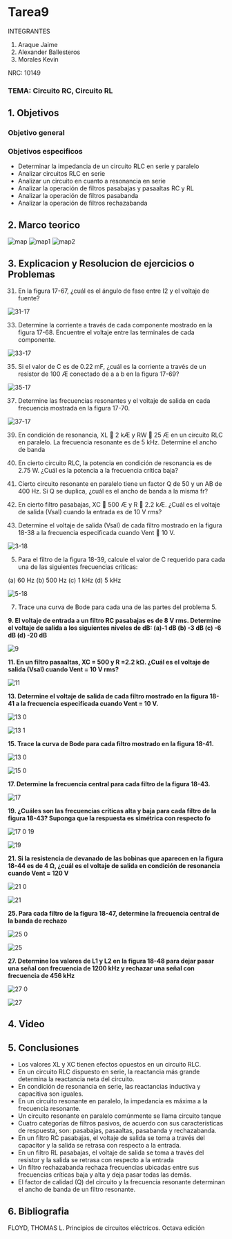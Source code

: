 # Tarea9
INTEGRANTES

1. Araque Jaime
2. Alexander Ballesteros
3. Morales Kevin

NRC: 10149
### TEMA: Circuito RC, Circuito RL
## 1. Objetivos
### Objetivo general
### Objetivos especificos
* Determinar la impedancia de un circuito RLC en serie y paralelo
* Analizar circuitos RLC en serie 
* Analizar un circuito en cuanto a resonancia en serie
* Analizar la operación de filtros pasabajas y pasaaltas RC y RL
* Analizar la operación de filtros pasabanda
* Analizar la operación de filtros rechazabanda
## 2. Marco teorico

![map](https://user-images.githubusercontent.com/93224166/153532108-996be566-3b4c-4121-9ecf-2bcd28fe5758.png)
![map1](https://user-images.githubusercontent.com/93224166/153532115-827e42a3-e6d5-4b66-a11a-67964bf2046c.png)
![map2](https://user-images.githubusercontent.com/93224166/153532116-93a9797c-36ae-4313-af2a-dbf86aa4209f.png)



## 3. Explicacion y Resolucion de ejercicios o Problemas


31. En la figura 17-67, ¿cuál es el ángulo de fase entre I2 y el voltaje de fuente?

![31-17](https://user-images.githubusercontent.com/93951775/155727946-974239a8-c03b-443a-aace-b668827123ac.JPG)

33. Determine la corriente a través de cada componente mostrado en la figura 17-68. Encuentre el voltaje
entre las terminales de cada componente.

![33-17](https://user-images.githubusercontent.com/93951775/155727958-2796dbab-3bfb-448b-8362-0f6ae05be6f4.JPG)

35. Si el valor de C es de 0.22 mF, ¿cuál es la corriente a través de un resistor de 100 Æ conectado de a a b
en la figura 17-69?

![35-17](https://user-images.githubusercontent.com/93951775/155727964-642901e8-9cfa-43ec-a688-ed9d83df4254.JPG)

37. Determine las frecuencias resonantes y el voltaje de salida en cada frecuencia mostrada en la figura 17-70.

![37-17](https://user-images.githubusercontent.com/93951775/155727968-51cd5816-cf2a-4933-9111-ee454d452850.JPG)

39. En condición de resonancia, XL  2 kÆ y RW  25 Æ en un circuito RLC en paralelo. La frecuencia resonante
es de 5 kHz. Determine el ancho de banda


41. En cierto circuito RLC, la potencia en condición de resonancia es de 2.75 W. ¿Cuál es la potencia a la
frecuencia crítica baja?


43. Cierto circuito resonante en paralelo tiene un factor Q de 50 y un AB de 400 Hz. Si Q se duplica, ¿cuál
es el ancho de banda a la misma fr?


1. En cierto filtro pasabajas, XC  500 Æ y R  2.2 kÆ. ¿Cuál es el voltaje de salida (Vsal) cuando la entrada
es de 10 V rms?


3. Determine el voltaje de salida (Vsal) de cada filtro mostrado en la figura 18-38 a la frecuencia especificada
cuando Vent  10 V.

![3-18](https://user-images.githubusercontent.com/93951775/155727980-a4c8c932-2285-440c-b3e5-65be19db11bf.JPG)

5. Para el filtro de la figura 18-39, calcule el valor de C requerido para cada una de las siguientes frecuencias
críticas:

(a) 60 Hz (b) 500 Hz (c) 1 kHz (d) 5 kHz

![5-18](https://user-images.githubusercontent.com/93951775/155727983-d65feca9-4041-40ab-bbe0-8bb0c2184112.JPG)

7. Trace una curva de Bode para cada una de las partes del problema 5.


**9. El voltaje de entrada a un filtro RC pasabajas es de 8 V rms. Determine el voltaje de salida a los siguientes niveles de dB: (a)-1 dB (b) -3 dB  (c) -6 dB (d) -20 dB**

![9](https://user-images.githubusercontent.com/93224166/155634541-0088a967-3974-4f10-92cb-0e6b67c2cf8d.png)

**11. En un filtro pasaaltas, XC = 500 y R =2.2 kΩ. ¿Cuál es el voltaje de salida (Vsal) cuando Vent = 10 V rms?**

![11](https://user-images.githubusercontent.com/93224166/155634543-b37cb1bb-0868-44b1-9416-bb265fe1e881.png)

**13. Determine el voltaje de salida de cada filtro mostrado en la figura 18-41 a la frecuencia especificada cuando Vent = 10 V.**

![13 0](https://user-images.githubusercontent.com/93224166/155634545-fcda68f2-eac9-4b76-a364-ee520522a782.png)

![13 1](https://user-images.githubusercontent.com/93224166/155634546-3c414b13-d20e-4c5b-ad63-23b16e688717.png)

**15. Trace la curva de Bode para cada filtro mostrado en la figura 18-41.**

![13 0](https://user-images.githubusercontent.com/93224166/155634545-fcda68f2-eac9-4b76-a364-ee520522a782.png)

![15 0](https://user-images.githubusercontent.com/93224166/155634547-9b641f5f-c51f-493b-8657-7f842b4d692a.png)

**17. Determine la frecuencia central para cada filtro de la figura 18-43.**



![17](https://user-images.githubusercontent.com/93224166/155634551-aaa24eab-562c-4f1c-8bf0-efde533cda5f.png)

**19. ¿Cuáles son las frecuencias críticas alta y baja para cada filtro de la figura 18-43? Suponga que la respuesta es simétrica con respecto fo**

![17 0 19](https://user-images.githubusercontent.com/93224166/155634550-211ffa94-e554-48c9-b1a0-e830d9de18c0.png)

![19](https://user-images.githubusercontent.com/93224166/155634552-74e43b71-6e08-45df-814d-da246bda66c3.png)

**21. Si la resistencia de devanado de las bobinas que aparecen en la figura 18-44 es de 4 Ω, ¿cuál es el voltaje de salida en condición de resonancia cuando Vent = 120 V**

![21 0](https://user-images.githubusercontent.com/93224166/155634554-e36bfbe1-f154-4726-8ae0-a77cb84dcd7d.png)

![21](https://user-images.githubusercontent.com/93224166/155634555-047d5f3e-9fd4-49bd-a0eb-8869bc34f3dd.png)

**25. Para cada filtro de la figura 18-47, determine la frecuencia central de la banda de rechazo**

![25 0](https://user-images.githubusercontent.com/93224166/155634556-1312a42c-281b-49af-bd3d-22667f356387.png)

![25](https://user-images.githubusercontent.com/93224166/155634558-f6fcc174-8192-4540-a58d-caadb97f27fe.png)

**27. Determine los valores de L1 y L2 en la figura 18-48 para dejar pasar una señal con frecuencia de 1200 kHz y rechazar una señal con frecuencia de 456 kHz**

![27 0](https://user-images.githubusercontent.com/93224166/155634560-c4c97eb4-7d66-4975-90b5-930e874af9c3.png)

![27](https://user-images.githubusercontent.com/93224166/155634562-fff83f51-c061-4519-842d-0935459b0116.png)

## 4. Video 
## 5. Conclusiones

*  Los valores XL y XC tienen efectos opuestos en un circuito RLC.
* En un circuito RLC dispuesto en serie, la reactancia más grande determina la reactancia neta del circuito.
* En condición de resonancia en serie, las reactancias inductiva y capacitiva son iguales.
* En un circuito resonante en paralelo, la impedancia es máxima a la frecuencia resonante.
* Un circuito resonante en paralelo comúnmente se llama circuito tanque
*  Cuatro categorías de filtros pasivos, de acuerdo con sus características de respuesta, son: pasabajas, pasaaltas, pasabanda y rechazabanda.
* En un filtro RC pasabajas, el voltaje de salida se toma a través del capacitor y la salida se retrasa con respecto a la entrada.
* En un filtro RL pasabajas, el voltaje de salida se toma a través del resistor y la salida se retrasa con respecto a la entrada
* Un filtro rechazabanda rechaza frecuencias ubicadas entre sus frecuencias críticas baja y alta y deja pasar todas las demás.
* El factor de calidad (Q) del circuito y la frecuencia resonante determinan el ancho de banda de un filtro
resonante.

## 6. Bibliografia
FLOYD, THOMAS L.
Principios de circuitos eléctricos. Octava edición

